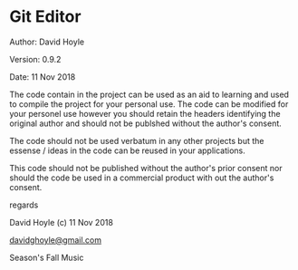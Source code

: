  Git Editor
============

Author:  David Hoyle

Version: 0.9.2

Date:    11 Nov 2018

The code contain in the project can be used as an aid to learning and used to compile the project for
your personal use. The code can be modified for your personel use however you should retain the headers
identifying the original author and should not be publshed without the author's consent.

The code should not be used verbatum in any other projects but the essense / ideas in the code can be
reused in your applications.

This code should not be published without the author's prior consent nor should the code be used in a
commercial product with out the author's consent.

regards

David Hoyle (c) 11 Nov 2018

davidghoyle@gmail.com

Season's Fall Music
